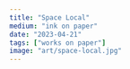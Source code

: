 ```yaml
---
title: "Space Local"
medium: "ink on paper"
date: "2023-04-21"
tags: ["works on paper"]
image: "art/space-local.jpg"
---
```

